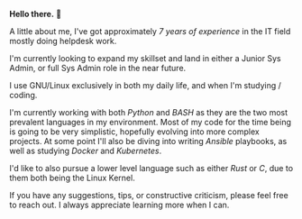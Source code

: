 **Hello there.** :wave:

A little about me, I've got approximately *7 years of experience* in the IT field mostly doing helpdesk work.

I'm currently looking to expand my skillset and land in either a Junior Sys Admin, or full Sys Admin role in the near future. 

I use GNU/Linux exclusively in both my daily life, and when I'm studying / coding.

I'm currently working with both *Python* and *BASH* as they are the two most prevalent languages in my environment. Most of my code for the time being is going to be very simplistic, hopefully evolving into more complex projects. At some point I'll also be diving into writing *Ansible* playbooks, as well as studying *Docker* and *Kubernetes*.

I'd like to also pursue a lower level language such as either *Rust* or *C*, due to them both being the Linux Kernel.

If you have any suggestions, tips, or constructive criticism, please feel free to reach out. I always appreciate learning more when I can.
